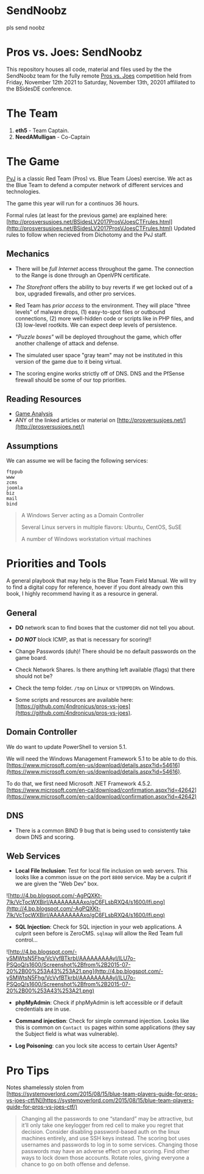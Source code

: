 # SendNoobz
pls send noobz

Pros vs. Joes: SendNoobz
===============================

This repository houses all code, material and files used by the the SendNoobz team for the fully remote [Pros vs. Joes] competition held from Friday, November 12th 2021 to Saturday, November 13th, 20201 affiliated to the BSidesDE conference. 


The Team
===========
1.  __eth5__ - Team Captain.
2. __NeedAMulligan__ - Co-Captain



The Game
===========

[PvJ] is a classic Red Team (Pros) vs. Blue Team (Joes) exercise. We act as the Blue Team to defend a computer network of different services and technologies.

The game this year will run for a continuos 36 hours.

Formal rules (at least for the previous game) are explained here: [http://prosversusjoes.net/BSidesLV2017ProsVJoesCTFrules.html](http://prosversusjoes.net/BSidesLV2017ProsVJoesCTFrules.html) Updated rules to follow when recieved from Dichotomy and the PvJ staff.

Mechanics
---------

* There will be _full Internet_ access throughout the game. The connection to the Range is done through an OpenVPN certificate.

* _The Storefront_ offers the ability to buy reverts if we get locked out of a box, upgraded firewalls, and other pro services.

* Red Team has _prior access_ to the environment. They will place "three levels" of malware drops, (1) easy-to-spot files or outbound connections, (2) more well-hidden code or scripts like in PHP files, and (3) low-level rootkits.  We can expect deep levels of persistence.

* _"Puzzle boxes"_ will be deployed throughout the game, which offer another challenge of attack and defense.

* The simulated user space "gray team" may not be instituted in this version of the game due to it being virtual.

* The scoring engine works strictly off of DNS. DNS and the PfSense firewall should be some of our top priorities. 

Reading Resources
------------

* [Game Analysis](https://blog.infosecanalytics.com/2018/08/game-analysis-of-2018-pros-vs-joes-ctf.html)
* ANY of the linked articles or material on [http://prosversusjoes.net/](http://prosversusjoes.net/)


Assumptions
---------------

We can assume we will be facing the following services:

```
ftppub
www
zcms
joomla
biz
mail
bind
```

> A Windows Server acting as a Domain Controller
>
> Several Linux servers in multiple flavors: Ubuntu, CentOS, SuSE
>
> A number of Windows workstation virtual machines

Priorities and Tools
=======================

A general playbook that may help is the Blue Team Field Manual. We will try to find a digital copy for reference, hoever if you dont already own this book, I highly recommend having it as a resource in general.

General
---------

* __DO__ network scan to find boxes that the customer did not tell you about. 
* ___DO NOT___ block ICMP, as that is necessary for scoring!!
* Change Passwords (duh)! There should be no default passwords on the game board.
* Check Network Shares. Is there anything left available (flags) that there should not be?
* Check the temp folder. `/tmp` on Linux or `%TEMPDIR%` on Windows.


* Some scripts and resources are available here: [https://github.com/4ndronicus/pros-vs-joes](https://github.com/4ndronicus/pros-vs-joes).

Domain Controller
---------------------

We do want to update PowerShell to version 5.1. 

We will need the Windows Management Framework 5.1 to be able to do this. [https://www.microsoft.com/en-us/download/details.aspx?id=54616](https://www.microsoft.com/en-us/download/details.aspx?id=54616).

To do that, we first need Microsoft .NET Framework 4.5.2. [https://www.microsoft.com/en-ca/download/confirmation.aspx?id=42642](https://www.microsoft.com/en-ca/download/confirmation.aspx?id=42642)


DNS
----------

* There is a common BIND 9 bug that is being used to consistently take down DNS and scoring.


Web Services
--------------

* __Local File Inclusion__: Test for local file inclusion on web servers. This looks like a common issue on the port `8800` service. May be a culprit if we are given the "Web Dev" box.

![http://4.bp.blogspot.com/-AgPQXKt-7Ik/VcTocWXBirI/AAAAAAAAAxo/gC6FLsbRXQ4/s1600/lfi.png](http://4.bp.blogspot.com/-AgPQXKt-7Ik/VcTocWXBirI/AAAAAAAAAxo/gC6FLsbRXQ4/s1600/lfi.png)

* __SQL Injection__: Check for SQL injection in your web applications. A culprit seen before is ZeroCMS. `sqlmap` will allow the Red Team full control...

![http://4.bp.blogspot.com/-ySMWtsN5Fhg/VcVyfBTkrbI/AAAAAAAAAyI/ILU7o-PSQoQ/s1600/Screenshot%2Bfrom%2B2015-07-20%2B00%253A43%253A21.png](http://4.bp.blogspot.com/-ySMWtsN5Fhg/VcVyfBTkrbI/AAAAAAAAAyI/ILU7o-PSQoQ/s1600/Screenshot%2Bfrom%2B2015-07-20%2B00%253A43%253A21.png)

* __phpMyAdmin__: Check if phpMyAdmin is left accessible or if default credentials are in use.

* __Command injection__: Check for simple command injection. Looks like this is common on `Contact Us` pages within some applications (they say the Subject field is what was vulnerable).

* __Log Poisoning__: can you lock site access to certain User Agents?



Pro Tips
===========

Notes shamelessly stolen from [https://systemoverlord.com/2015/08/15/blue-team-players-guide-for-pros-vs-joes-ctf/N](https://systemoverlord.com/2015/08/15/blue-team-players-guide-for-pros-vs-joes-ctf/)

> Changing all the passwords to one “standard” may be attractive, but it’ll only take one keylogger from red cell to make you regret that decision.
> Consider disabling password-based auth on the linux machines entirely, and use SSH keys instead.
> The scoring bot uses usernames and passwords to log in to some services. Changing those passwords may have an adverse effect on your scoring. Find other ways to lock down those accounts.
> Rotate roles, giving everyone a chance to go on both offense and defense.


[Pros vs. Joes]: http://prosversusjoes.net/
[PvJ]: http://prosversusjoes.net/
[Slack]: https://slack.com/
